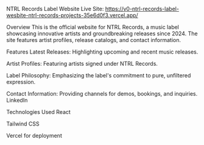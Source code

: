 
NTRL Records Label Website
Live Site: https://v0-ntrl-records-label-wesbite-ntrl-records-projects-35e6d0f3.vercel.app/​

Overview
This is the official website for NTRL Records, a music label showcasing innovative artists and groundbreaking releases since 2024. The site features artist profiles, release catalogs, and contact information.​

Features
Latest Releases: Highlighting upcoming and recent music releases.

Artist Profiles: Featuring artists signed under NTRL Records.

Label Philosophy: Emphasizing the label's commitment to pure, unfiltered expression.

Contact Information: Providing channels for demos, bookings, and inquiries.​
LinkedIn

Technologies Used
React

Tailwind CSS

Vercel for deployment​
